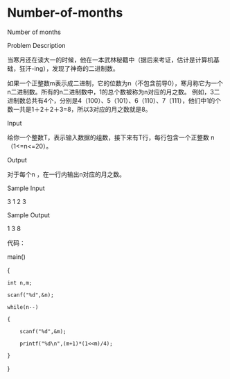 # Number-of-months

Number of months

Problem Description

当寒月还在读大一的时候，他在一本武林秘籍中（据后来考证，估计是计算机基础，狂汗-ing），发现了神奇的二进制数。

如果一个正整数m表示成二进制，它的位数为n（不包含前导0），寒月称它为一个n二进制数。所有的n二进制数中，1的总个数被称为n对应的月之数。
例如，3二进制数总共有4个，分别是4（100）、5（101）、6（110）、7（111），他们中1的个数一共是1＋2＋2＋3=8，所以3对应的月之数就是8。

Input

给你一个整数T，表示输入数据的组数，接下来有T行，每行包含一个正整数 n（1<=n<=20）。

Output

对于每个n ，在一行内输出n对应的月之数。

Sample Input

3 1 2 3

Sample Output

1 3 8


代码：

main()

{

	int n,m;
  
	scanf("%d",&n);
  
	while(n--)
  
	{
  
		scanf("%d",&m);
    
		printf("%d\n",(m+1)*(1<<m)/4);
    
	}
  
}


